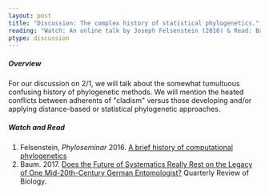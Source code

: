 ```yaml
---
layout: post
title: "Discussion: The complex history of statistical phylogenetics."
reading: "Watch: An online talk by Joseph Felsenstein (2016) & Read: Baum (2017)"
ptype: discussion
---
```


##### Overview

For our discussion on 2/1, we will talk about the somewhat tumultuous confusing history of phylogenetic methods. We will mention the heated conflicts between adherents of "cladism" versus those developing and/or applying distance-based or statistical phylogenetic approaches. 

##### Watch and Read

1. Felsenstein, _Phyloseminar_ 2016. [A brief history of computational phylogenetics](https://www.youtube.com/watch?v=PcD15i7yzJ8)
2. Baum. 2017. [Does the Future of Systematics Really Rest on the Legacy of One Mid-20th-Century German Entomologist?](http://www.journals.uchicago.edu/doi/abs/10.1086/694936) Quarterly Review of Biology.
